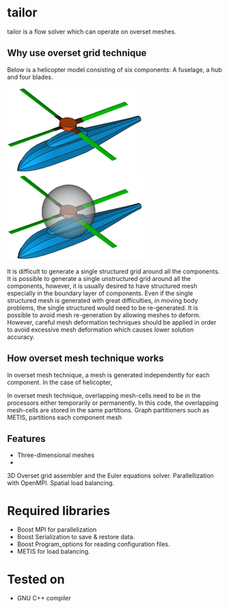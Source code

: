 # tailor

tailor is a flow solver which can operate on overset meshes.

## Why use overset grid technique

Below is a helicopter model consisting of six components: A fuselage, a hub and four blades.

![](https://github.com/orxshi/tailor/blob/main/images/helicopter.png)
![](https://github.com/orxshi/tailor/blob/main/images/hub_mesh_outline.png)

It is difficult to generate a single structured grid around all the components. It is possible to generate a single unstructured grid around all the components, however, it is usually desired to have structured mesh especially in the boundary layer of components. Even if the single structured mesh is generated with great difficulties, in moving body problems, the single structured would need to be re-generated. It is possible to avoid mesh re-generation by allowing meshes to deform. However, careful mesh deformation techniques should be applied in order to avoid excessive mesh deformation which causes lower solution accuracy.

## How overset mesh technique works

In overset mesh technique, a mesh is generated independently for each component. In the case of helicopter, 


In overset mesh technique, overlapping mesh-cells need to be in the processors either temporarily or permanently. In this code, the overlapping mesh-cells are stored in the same partitions. Graph partitioners such as METIS, partitions each component mesh

## Features
* Three-dimensional meshes
* 
3D Overset grid assembler and the Euler equations solver.
Parallellization with OpenMPI.
Spatial load balancing.

# Required libraries
* Boost MPI for parallelization
* Boost Serialization to save & restore data.
* Boost Program_options for reading configuration files.
* METIS for load balancing.

# Tested on
* GNU C++ compiler 
